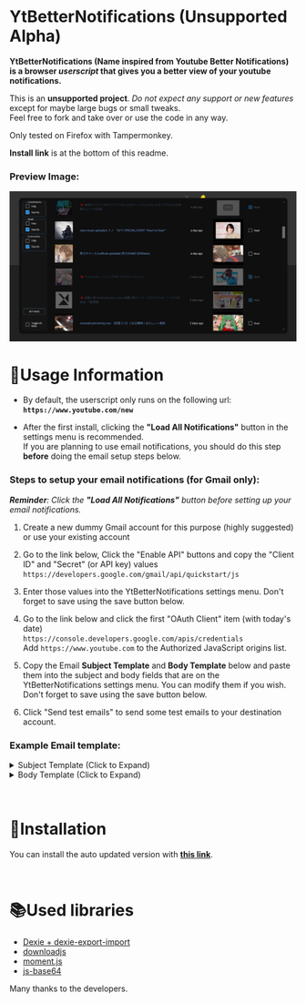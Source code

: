 # YtBetterNotifications (Unsupported Alpha)  

**YtBetterNotifications (Name inspired from Youtube Better Notifications) is a browser *userscript* that gives you a better view of your youtube notifications.**  


This is an **unsupported project**. *Do not expect any support or new features* except for maybe large bugs or small tweaks.  
Feel free to fork and take over or use the code in any way.  

Only tested on Firefox with Tampermonkey.  

**Install link**  is at the bottom of this readme.  

### **Preview Image:**  
![Preview](/Images/Preview2.png)  

# 🌟**Usage Information**  

* By default, the userscript only runs on the following url:  **```https://www.youtube.com/new```**

* After the first install, clicking the **"Load All Notifications"** button in the settings menu is recommended.  
If you are planning to use email notifications, you should do this step **before** doing the email setup steps below.  

### **Steps to setup your email notifications (for Gmail only):**  

***Reminder**: Click the **"Load All Notifications"** button before setting up your email notifications.*

1. Create a new dummy Gmail account for this purpose (highly suggested) or use your existing account

2. Go to the link below, Click the "Enable API" buttons and copy the "Client ID" and "Secret" (or API key) values  
```https://developers.google.com/gmail/api/quickstart/js```

3. Enter those values into the YtBetterNotifications settings menu. Don't forget to save using the save button below.  

4. Go to the link below and click the first "OAuth Client" item (with today's date)  
```https://console.developers.google.com/apis/credentials```  
Add ```https://www.youtube.com``` to the Authorized JavaScript origins list.

1. Copy the Email **Subject Template** and **Body Template** below and paste them into the subject and body fields that are on the YtBetterNotifications settings menu.
You can modify them if you wish. Don't forget to save using the save button below.  

6. Click "Send test emails" to send some test emails to your destination account.  

</details>

### **Example Email template:**  

<details>
<summary>
Subject Template (Click to Expand)
</summary>

```
DUMMYLIVEICONDUMMYCHANNELNAME 🔹 DUMMYVIDEOTITLE ⏤ Youtube
```

</details>

<details>
<summary>
Body Template (Click to Expand)
</summary>

```html
<table valign="top" style="margin-top:14px" width="680" cellspacing="0" cellpadding="0" border="0" bgcolor="transparent" align="center"> <tbody> <tr> <td width="40"></td> <td width="600"> <table width="600" cellspacing="0" cellpadding="0" border="0" align="center"> <tbody> <tr> <td> <table valign="center" width="600" cellspacing="0" cellpadding="0" border="0" align="left"> <tbody> <tr> <td width="584" valign="center"> <a target="_blank" href="https://www.youtube.com/"><img src="https://www.gstatic.com/youtube/img/branding/youtubelogo/1x/youtubelogo_60.png" style="display:block" height="30" border="0"></a> </td> </tr> </tbody> </table> </td> </tr> <tr> <td height="20"></td> </tr> <tr> <td> <table valign="center" width="600" cellspacing="0" cellpadding="0" border="0" align="center"> <tbody> <tr> <td> <table width="600" cellspacing="0" cellpadding="0" border="0" align="center"> <tbody> <tr> <td colspan="3"> <a style="text-decoration:none;display:block" class="nonplayable" target="_blank" href="DUMMYVIDEOURL"> <table style="background-repeat:no-repeat;background-size:cover;background-position:center" width="600" height="338" cellspacing="0" cellpadding="0" border="0" background="DUMMYVIDEOIMAGEURL" align="center"> <tbody> <tr> <td> <img src="https://www.gstatic.com/youtube/img/email/transparent_pixel.png" style="max-height:300px" data-image-whitelisted="" alt="DUMMYVIDEOTITLE" width="600"> </td> </tr> <tr scope="row"> <td style="color:#fff;text-align:right;font-size:12px" width="600" valign="bottom"> <div style="margin-bottom:8px;margin-right:8px;border-radius:2px;background-color:#212121;padding:2px 4px;display:inline-block">DUMMYVIDEOLENGTH</div> </td> </tr> </tbody> </table> </a> </td> </tr> <tr> <td> <table height="16" cellspacing="0" cellpadding="0" border="0"> <tbody> <tr> <td height="16"></td> </tr> </tbody> </table> </td> </tr> <tr> <td> <table style="table-layout:fixed" width="560" cellspacing="0" cellpadding="0" border="0"> <tbody> <tr> <td style="vertical-align:top" width="48"> <a target="_blank" href="DUMMYCHANNELURL"> <img style="display:block;border-radius:50%" data-image-whitelisted="" src="DUMMYCHANNELIMAGEURL" width="48" border="0"> </a> </td> <td width="16"></td> <td> <table style="table-layout:fixed" width="540" cellspacing="0" cellpadding="0" border="0"> <tbody> <tr> <td valign="center"> <table style="table-layout:fixed" cellspacing="0" cellpadding="0" border="0"> <tbody> <tr> <td style="padding-bottom:4px"> <a style="text-decoration:none" target="_blank" href="DUMMYVIDEOURL"> <span valign="center" style="font-family:Roboto,sans-serif;font-size:14px;color:#212121;line-height:20px"> DUMMYVIDEOTITLE </span> </a> </td> </tr> <tr> <td> <a style="font-family:Roboto,sans-serif;font-size:12px;color:#757575;line-height:16px;letter-spacing:0;text-decoration:none" target="_blank" href="DUMMYCHANNELURL"> DUMMYCHANNELNAME </a> </td> </tr> </tbody> </table> </td> </tr> </tbody> </table> </td> </tr> </tbody> </table> </td> </tr> <tr> <td> <table height="16" cellspacing="0" cellpadding="0" border="0"> <tbody> <tr> <td height="16"></td> </tr> </tbody> </table> </td> </tr> </tbody> </table> </td> </tr> </tbody> </table> </td> </tr> <tr> <td> <hr style="display:block;height:1px;border:0;border-top:1px solid #eaeaea;margin-bottom:16px;padding:0"> </td> </tr> </tbody> </table> </td> <td width="40"></td> </tr> </tbody> </table>
```

</details>

&nbsp;  
# 💠**Installation**  

You can install the auto updated version with [**this link**](https://github.com/Onurtag/ytbetternotifications/raw/master/YtBetterNotifications.user.js).  


&nbsp;  

# 📚**Used libraries**  

 - [Dexie + dexie-export-import](https://github.com/dfahlander/Dexie.js)  
 - [downloadjs](https://github.com/rndme/download)
 - [moment.js](https://github.com/moment/moment/)  
 - [js-base64](https://github.com/dankogai/js-base64/)  

Many thanks to the developers.